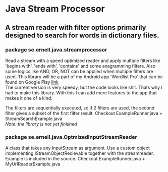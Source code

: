 # Java Stream Processor
## A stream reader with filter options primarily designed to search for words in dictionary files.

### package se.ernell.java.streamprocessor
Read a stream with a speed optimized reader and apply multiple filters like 'begins with', 'ends with', 'contains' and some anagramming filters. Also some logics like AND, OR, NOT can be applied when multiple filters are used.
This library will be a part of my Android app 'Wordlist Pro' that can be found on Google Play <a target="_blank" href="http://play.google.com/store/apps/details?id=com.ernell.wordpro">link</a><br>
The current version is very speedy, but the code looks like shit. Thats why I had to make this library. With this I can add more features to the app that makes it one of a kind.

The filters are sequentially executed, so if 2 filters are used, the second filter gives a subset of the first filter result.
Checkout ExampleRunner.java + StreamSearchExample.java<br>
<i>Note: the library is not yet finished</i>

### package se.ernell.java.OptmizedInputStreamReader
A class that takes any InputStream as argument.
Use a custom object implementing IStreamObjectRecievable together with 
the streamreader. Example is included in the source.
Checkout ExampleRunner.java + MyUrlReaderExample.java

